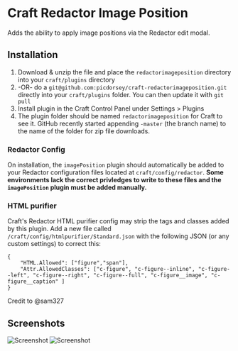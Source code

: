 # Craft Redactor Image Position
Adds the ability to apply image positions via the Redactor edit modal.

## Installation
1. Download & unzip the file and place the `redactorimageposition` directory into your `craft/plugins` directory
2.  -OR- do a `git@github.com:picdorsey/craft-redactorimageposition.git` directly into your `craft/plugins` folder.  You can then update it with `git pull`
4. Install plugin in the Craft Control Panel under Settings > Plugins
5. The plugin folder should be named `redactorimageposition` for Craft to see it.  GitHub recently started appending `-master` (the branch name) to the name of the folder for zip file downloads.

### Redactor Config
On installation, the `imagePosition` plugin should automatically be added to your Redactor configuration files located at `craft/config/redactor`. **Some environments lack the correct privledges to write to these files and the `imagePosition` plugin must be added manually.**

### HTML purifier
Craft's Redactor HTML purifier config may strip the tags and classes added by this plugin. Add a new file called `/craft/config/htmlpurifier/Standard.json` with the following JSON (or any custom settings) to correct this:
```
{
    "HTML.Allowed": ["figure","span"],
    "Attr.AllowedClasses": ["c-figure", "c-figure--inline", "c-figure--left", "c-figure--right", "c-figure--full", "c-figure__image", "c-figure__caption" ]
}
```
Credit to @sam327

## Screenshots
![Screenshot](https://raw.github.com/picdorsey/craft-redactorimageposition/master/images/screenshot.png)
![Screenshot](https://raw.github.com/picdorsey/craft-redactorimageposition/master/images/screenshot2.png)

